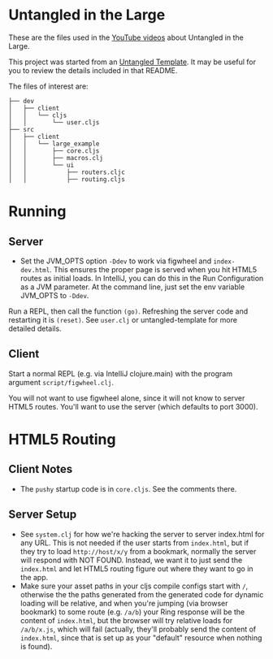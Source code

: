 # Untangled in the Large

These are the files used in the [YouTube videos](https://youtu.be/j-_itpXEo6w) about Untangled in the Large.

This project was started from an [Untangled Template](https://github.com/untangled-web/untangled-template). It may be useful 
for you to review the details included in that README.

The files of interest are:
```
├── dev
│   ├── client
│   │   └── cljs
│   │       └── user.cljs
├── src
│   ├── client
│   │   └── large_example
│   │       ├── core.cljs
│   │       ├── macros.clj
│   │       └── ui
│   │           ├── routers.cljc
│   │           ├── routing.cljs
```

# Running

## Server

- Set the JVM_OPTS option `-Ddev` to work via figwheel and `index-dev.html`.
This ensures the proper page is served when you hit HTML5 routes as initial loads.
In IntelliJ, you can do this in the Run Configuration as a JVM parameter. At
the command line, just set the env variable JVM_OPTS to `-Ddev`.

Run a REPL, then call the function `(go)`. Refreshing the server
code and restarting it is `(reset)`. See `user.clj` or untangled-template for more detailed
details.

## Client

Start a normal REPL (e.g. via IntelliJ clojure.main) with the program argument
`script/figwheel.clj`.

You will not want to use figwheel alone, since it will not know to server
HTML5 routes. You'll want to use the server (which defaults to port 3000).

# HTML5 Routing

## Client Notes 

- The `pushy` startup code is in `core.cljs`. See the comments there.

## Server Setup

- See `system.clj` for how we're hacking the server to server index.html for any
URL. This is not needed if the user starts from `index.html`, but if they
try to load `http://host/x/y` from a bookmark, normally the server will
respond with NOT FOUND. Instead, we want it to just send the `index.html` and
let HTML5 routing figure out where they want to go in the app.
- Make sure your asset paths in your cljs compile configs start with `/`, otherwise the 
the paths generated from the generated code for dynamic loading will be relative,
and when you're jumping (via browser bookmark) to some route (e.g. `/a/b`) your
Ring response will be the content of `index.html`, but the browser will try
relative loads for `/a/b/x.js`, which will fail (actually, they'll probably send
the content of `index.html`, since that is set up as your "default" resource when
nothing is found).
